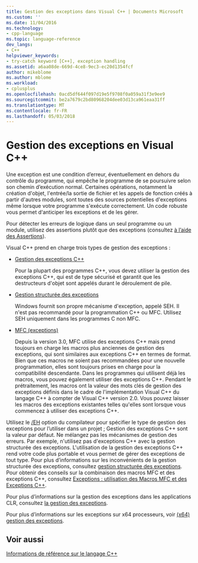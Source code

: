 ```yaml
---
title: Gestion des exceptions dans Visual C++ | Documents Microsoft
ms.custom: ''
ms.date: 11/04/2016
ms.technology:
- cpp-language
ms.topic: language-reference
dev_langs:
- C++
helpviewer_keywords:
- try-catch keyword [C++], exception handling
ms.assetid: a6aa08de-669d-4ce8-9ec3-ec20d1354fcf
author: mikeblome
ms.author: mblome
ms.workload:
- cplusplus
ms.openlocfilehash: 0acd5df644f097d19e5f9708f0a059a31f3e9ee9
ms.sourcegitcommit: be2a7679c2bd80968204dee03d13ca961eaa31ff
ms.translationtype: MT
ms.contentlocale: fr-FR
ms.lasthandoff: 05/03/2018
---
```

# <a name="exception-handling-in-visual-c"></a>Gestion des exceptions en Visual C++
Une exception est une condition d’erreur, éventuellement en dehors du contrôle du programme, qui empêche le programme de se poursuivre selon son chemin d’exécution normal. Certaines opérations, notamment la création d'objet, l'entrée/la sortie de fichier et les appels de fonction créés à partir d'autres modules, sont toutes des sources potentielles d'exceptions même lorsque votre programme s'exécute correctement. Un code robuste vous permet d‘anticiper les exceptions et de les gérer.  
  
 Pour détecter les erreurs de logique dans un seul programme ou un module, utilisez des assertions plutôt que des exceptions (consultez [à l’aide des Assertions](/visualstudio/debugger/c-cpp-assertions)).  
  
 Visual C++ prend en charge trois types de gestion des exceptions :  
  
-   [Gestion des exceptions C++](../cpp/cpp-exception-handling.md)  
  
     Pour la plupart des programmes C++, vous devez utiliser la gestion des exceptions C++, qui est de type sécurisé et garantit que les destructeurs d'objet sont appelés durant le déroulement de pile.  
  
-   [Gestion structurée des exceptions](../cpp/structured-exception-handling-c-cpp.md)  
  
     Windows fournit son propre mécanisme d'exception, appelé SEH. Il n'est pas recommandé pour la programmation C++ ou MFC. Utilisez SEH uniquement dans les programmes C non MFC.  
  
-   [MFC (exceptions)](../mfc/exception-handling-in-mfc.md)  
  
     Depuis la version 3.0, MFC utilise des exceptions C++ mais prend toujours en charge les macros plus anciennes de gestion des exceptions, qui sont similaires aux exceptions C++ en termes de format. Bien que ces macros ne soient pas recommandées pour une nouvelle programmation, elles sont toujours prises en charge pour la compatibilité descendante. Dans les programmes qui utilisent déjà les macros, vous pouvez également utiliser des exceptions C++. Pendant le prétraitement, les macros ont la valeur des mots clés de gestion des exceptions définis dans le cadre de l'implémentation Visual C++ du langage C++ à compter de Visual C++ version 2.0. Vous pouvez laisser les macros des exceptions existantes telles qu'elles sont lorsque vous commencez à utiliser des exceptions C++.  
  
 Utilisez le [/EH](../build/reference/eh-exception-handling-model.md) option du compilateur pour spécifier le type de gestion des exceptions pour l’utiliser dans un projet ; Gestion des exceptions C++ sont la valeur par défaut. Ne mélangez pas les mécanismes de gestion des erreurs. Par exemple, n'utilisez pas d'exceptions C++ avec la gestion structurée des exceptions. L'utilisation de la gestion des exceptions C++ rend votre code plus portable et vous permet de gérer des exceptions de tout type. Pour plus d’informations sur les inconvénients de la gestion structurée des exceptions, consultez [gestion structurée des exceptions](../cpp/structured-exception-handling-c-cpp.md). Pour obtenir des conseils sur la combinaison des macros MFC et des exceptions C++, consultez [Exceptions : utilisation des Macros MFC et des Exceptions C++](../mfc/exceptions-using-mfc-macros-and-cpp-exceptions.md).  
  
 Pour plus d’informations sur la gestion des exceptions dans les applications CLR, consultez [la gestion des exceptions](../windows/exception-handling-cpp-component-extensions.md).  
  
 Pour plus d’informations sur les exceptions sur x64 processeurs, voir [(x64) gestion des exceptions](../build/exception-handling-x64.md).  
  
## <a name="see-also"></a>Voir aussi  
 [Informations de référence sur le langage C++](../cpp/cpp-language-reference.md)